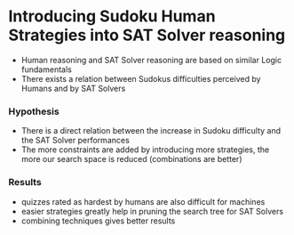 # Introducing Sudoku Human Strategies into SAT Solver reasoning

- Human reasoning and SAT Solver reasoning are based on similar Logic fundamentals
- There exists a relation between Sudokus difficulties perceived by Humans and by SAT Solvers

### Hypothesis

- There is a direct relation between the increase in Sudoku difficulty and the SAT Solver performances
- The more constraints are added by introducing more strategies, the more our search space is reduced (combinations are better)

### Results

- quizzes rated as hardest by humans are also difficult for machines
- easier strategies greatly help in pruning the search tree for SAT Solvers
- combining techniques gives better results

